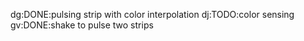 dg:DONE:pulsing strip with color interpolation
dj:TODO:color sensing
gv:DONE:shake to pulse two strips
